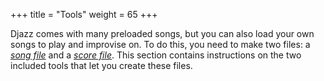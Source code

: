 +++
title = "Tools"
weight = 65
+++

Djazz comes with many preloaded songs, but you can also load your own songs to play and improvise on.
To do this, you need to make two files: a [_song file_](make_song_file/index.md) and a [_score file_](make_score_file/index.md). This section contains instructions on the two included tools that let you create these files.
